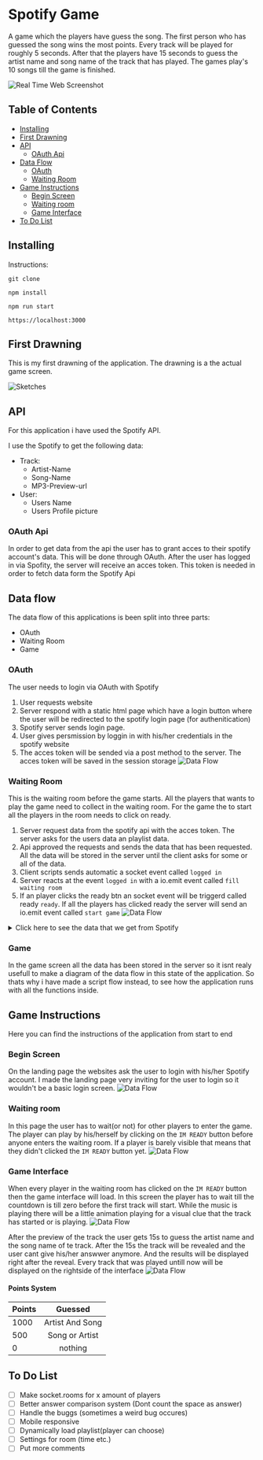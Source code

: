 # Spotify Game
A game which the players have guess the song. The first person who has guessed the song wins the most points. Every track will be played for roughly 5 seconds. After that the players have 15 seconds to guess the artist name and song name of the track that has played. The games play's 10 songs till the game is finished. 

![Real Time Web Screenshot](README_images/gimma.png)

## Table of Contents
* [Installing](#installing-)
* [First Drawning](#first-drawning-)
* [API](#api-)
    * [OAuth Api](#oauth-api)
* [Data Flow](#data-flow)
    * [OAuth](#oauth)
    * [Waiting Room](#waiting-room)
* [Game Instructions](#game-instructions-)
    * [Begin Screen](#begin-screen)
    * [Waiting room](#waiting-room)
    * [Game Interface](#game-interface)
* [To Do List](#to-do-list-)

## Installing 
Instructions:
```
git clone

npm install

npm run start

https://localhost:3000
```
## First Drawning
This is my first drawning of the application. The drawning is a the actual game screen. 

![Sketches](README_images/scherm1.png)

## API
For this application i have used the Spotify API.

I use the Spotify to get the following data:
* Track:
    * Artist-Name
    * Song-Name
    * MP3-Preview-url
* User:
    * Users Name
    * Users Profile picture

### OAuth Api
In order to get data from the api the user has to grant acces to their spotify account's data. This will be done through OAuth. After the user has logged in via Spofity, the server will receive an acces token. This token is needed in order to fetch data form the Spotify Api

## Data flow
The data flow of this applications is been split into three parts:
*   OAuth
*   Waiting Room
*   Game

### OAuth
The user needs to login via OAuth with Spotify
1.  User requests website
2.  Server respond with a static html page which have a login button where the user will be redirected to the spotify login page (for authenitication)
3.  Spotify server sends login page.
4.  User gives persmission by loggin in with his/her credentials in the spotify website
5.  The acces token will be sended via a post method to the server. The acces token will be saved in the session storage
![Data Flow](README_images/Dataflow/OAuth.png)

### Waiting Room
This is the waiting room before the game starts. All the players that wants to play the game need to collect in the waiting room. For the game the to start all the players in the room needs to click on ready.
1.  Server request data from the spotify api with the acces token. The server asks for the users data an playlist data.
2.  Api approved the requests and sends the data that has been requested. All the data will be stored in the server until the client asks for some or all of the data.
3.  Client scripts sends automatic a socket event called `logged in`
4.  Server reacts at the event `logged in` with a io.emit event called `fill waiting room`
5.  If an player clicks the ready btn an socket event will be triggerd called ready `ready`. If all the players has clicked ready the server will send an io.emit event called `start game`
![Data Flow](README_images/Dataflow/waitingRoom.png)

<details>
<summary>Click here to see the data that we get from Spotify</summary>

Unformatted Requested Data from Spotify
![Data Flow](README_images/Dataflow/Data.png)

Formated data will look like this:
```js
user     =   {
                 socketId,
                 name,
                 imageUrl
             }

playlist =  {
                preview_url,
                artist,
                albumImg,
                songName
            }
```
</details>

### Game
In the game screen all the data has been stored in the server so it isnt realy usefull to make a diagram of the data flow in this state of the application. So thats why i have made a script flow instead, to see how the application runs with all the functions inside.

## Game Instructions
Here you can find the instructions of the application from start to end
### Begin Screen
On the landing page the websites ask the user to login with his/her Spotify account. I made the landing page very inviting for the user to login so it wouldn't be a basic login screen.
![Data Flow](README_images/LandingPage.gif)

### Waiting room
In this page the user has to wait(or not) for other players to enter the game. The player can play by his/herself by clicking on the `IM READY` button before anyone enters the waiting room. If a player is barely visible that means that they didn't clicked the `IM READY` button yet.
![Data Flow](README_images/WaitingRoom.gif)

### Game Interface
When every player in the waiting room has clicked on the `IM READY` button then the game interface will load. In this screen the player has to wait till the countdown is till zero before the first track will start. While the music is playing there will be a little animation playing for a visual clue that the track has started or is playing.
![Data Flow](README_images/GameCountdown.gif)

After the preview of the track the user gets 15s to guess the artist name and the song name of te track. After the 15s the track will be revealed and the user cant give his/her answwer anymore. And the results will be displayed right after the reveal. Every track that was played untill now will be displayed on the rightside of the interface
![Data Flow](README_images/RevealTrack.gif)

#### Points System
| Points | Guessed |
|--------|:-------------:|
| 1000   |     Artist And Song     |
| 500    |     Song or Artist    |
| 0      |     nothing     |


## To Do List
- [ ] Make socket.rooms for x amount of players
- [ ] Better answer comparison system (Dont count the space as answer)
- [ ] Handle the buggs (sometimes a weird bug occures)
- [ ] Mobile responsive
- [ ] Dynamically load playlist(player can choose)
- [ ] Settings for room (time etc.)
- [ ] Put more comments
